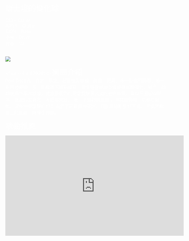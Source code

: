 <body background="https://i.imgur.com/Dp2ZvXr.jpg">

<font color=white><font size="5">康士坦的變化球</font>
<p>

CIG – Guitar<br>
ARNY – Guitar<br>
SION – Bass<br>
小米 - Drum<br>
啟泰 - VJ<br>
<br>

<img src="https://i.imgur.com/cmP2cCV.jpg">
<p>

<font color:#29293d><font size="5">樂團介紹</font>
<br>
Post Rock為「恆定」基底，試著加入各種「改變」元素，多一點強烈節奏，多一點吉他聲線，多一點複雜的鼓點編寫，將各種嘗試放到音樂裡試驗催化，組合出超越後搖的基本想像，就像是灰色的天空飄散著淡淡的彩色香氣，看似平衡卻似墜落，既迷幻又真實，內斂卻開放。
唯一不變的就是變；
世間萬物每一刻都在變動，沒有一樣是靜止的；
我們不可能保持固定，只能維持動態的平衡。
平衡所散發出的能量，將推往無限。
<p>

<font size="5">歌曲推薦</font>
<iframe allowfullscreen="" frameborder="0" height="315" src="https://www.youtube.com/embed/NhJCYJs0XIA" width="560"></iframe>
